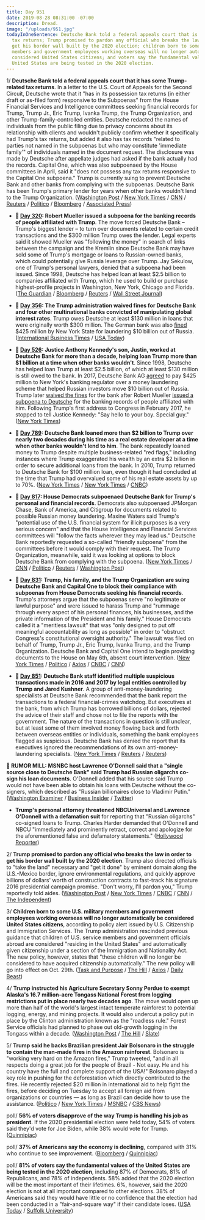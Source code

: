 ```yaml
---
title: Day 951
date: 2019-08-28 08:31:00 -07:00
description: Dread.
image: "/uploads/951.jpg"
todayInOneSentence: Deutsche Bank told a federal appeals court that is has some Trump-related
  tax returns; Trump promised to pardon any official who breaks the law in order to
  get his border wall built by the 2020 election; children born to some U.S. military
  members and government employees working overseas will no longer automatically be
  considered United States citizens; and voters say the fundamental values of the
  United States are being tested in the 2020 election.
---
```


1/ **Deutsche Bank told a federal appeals court that it has some Trump-related tax returns**. In a letter to the U.S. Court of Appeals for the Second Circuit, Deutsche wrote that it "has in its possession tax returns (in either draft or as-filed form) responsive to the Subpoenas" from the House Financial Services and Intelligence committees seeking financial records for Trump, Trump Jr., Eric Trump, Ivanka Trump, the Trump Organization, and other Trump-family-controlled entities. Deutsche redacted the names of individuals from the public filing due to privacy concerns about its relationship with clients and wouldn't publicly confirm whether it specifically had Trump's tax returns, but added it also has tax records "related to parties not named in the subpoenas but who may constitute 'immediate family'" of individuals named in the document request. The disclosure was made by Deutsche after appellate judges had asked if the bank actually had the records. Capital One, which was also subpoenaed by the House committees in April, said it "does not possess any tax returns responsive to the Capital One subpoena." Trump is currently suing to prevent Deutsche Bank and other banks from complying with the subpoenas. Deutsche Bank has been Trump's primary lender for years when other banks wouldn't lend to the Trump Organization. ([Washington Post](https://www.washingtonpost.com/local/legal-issues/trumps-bank-has-tax-records-congress-is-seeking-in-subpoenas-targeting-the-presidents-finances/2019/08/27/1f2533a4-c8f3-11e9-a4f3-c081a126de70_story.html) / [New York Times](https://www.nytimes.com/2019/08/27/business/trump-tax-returns-deutsche-bank.html) / [CNN](https://www.cnn.com/2019/08/27/politics/trump-taxes-capital-one-deutsche-bank/index.html) / [Reuters](https://www.reuters.com/article/us-usa-trump-banks-idUSKCN1VH2BE) / [Politico](https://www.politico.com/story/2019/08/27/deutsche-bank-trump-tax-returns-1476570) / [Bloomberg](https://www.bloomberg.com/news/articles/2019-08-27/deutsche-bank-says-it-has-tax-returns-in-response-to-subpoena) / [Associated Press](https://www.apnews.com/7e5107a81256421faa0934653f31d855))

* **📌 [Day 320](https://whatthefuckjusthappenedtoday.com/2017/12/05/day-320/#1-robert-mueller-issued-a-subpoena-f): Robert Mueller issued a subpoena for the banking records of people affiliated with Trump**. The move forced Deutsche Bank – Trump's biggest lender – to turn over documents related to certain credit transactions and the $300 million Trump owes the lender. Legal experts said it showed Mueller was "following the money" in search of links between the campaign and the Kremlin since Deutsche Bank may have sold some of Trump's mortgage or loans to Russian-owned banks, which could potentially give Russia leverage over Trump. Jay Sekulow, one of Trump's personal lawyers, denied that a subpoena had been issued. Since 1998, Deutsche has helped loan at least $2.5 billion to companies affiliated with Trump, which he used to build or purchase highest-profile projects in Washington, New York, Chicago and Florida. ([The Guardian](https://www.theguardian.com/us-news/2017/dec/05/donald-trump-bank-records-handed-over-robert-mueller) / [Bloomberg](https://www.bloomberg.com/news/articles/2017-12-05/deutsche-bank-is-said-to-have-received-subpoena-on-client-trump) / [Reuters](https://www.reuters.com/article/us-usa-trump-deutsche-bank/deutsche-bank-gets-subpoena-from-mueller-on-trump-accounts-source-idUSKBN1DZ0XN) / [Wall Street Journal](https://www.wsj.com/articles/trumps-deutsche-bank-records-subpoenaed-by-mueller-1512480154))

* **📌 [Day 356](https://whatthefuckjusthappenedtoday.com/2018/01/10/day-356/#6-the-trump-administration-waived-fi): The Trump administration waived fines for Deutsche Bank and four other multinational banks convicted of manipulating global interest rates**. Trump owes Deutsche at least $130 million in loans that were originally worth $300 million. The German bank was also [fined](https://whatthefuckjusthappenedtoday.com/2017/01/31/Day-12/) $425 million by New York State for laundering $10 billion out of Russia. ([International Business Times](http://www.ibtimes.com/political-capital/trump-administration-waives-punishment-convicted-banks-including-deutsche-which) / [USA Today](https://www.usatoday.com/story/news/politics/2018/01/10/convicted-bank-reprieves/1023062001/))

* **📌 [Day 526](https://whatthefuckjusthappenedtoday.com/2018/06/29/day-526/#4-justice-anthony-kennedys-son-justi): Justice Anthony Kennedy's son, Justin, worked at Deutsche Bank for more than a decade, helping loan Trump more than $1 billion at a time when other banks wouldn't**. Since 1998, Deutsche has helped loan Trump at least $2.5 billion, of which at least $130 million is still owed to the bank. In 2017, Deutsche Bank AG [agreed](https://whatthefuckjusthappenedtoday.com/2017/01/31/Day-12/#6-deutsche-bank-ag-agreed-to-pay-425) to pay $425 million to New York's banking regulator over a money laundering scheme that helped Russian investors move $10 billion out of Russia. Trump later [waived the fines](https://whatthefuckjusthappenedtoday.com/2018/01/10/day-356/#6-the-trump-administration-waived-fi) for the bank after Robert Mueller [issued a subpoena to Deutsche](https://whatthefuckjusthappenedtoday.com/2017/12/05/day-320/#1-robert-mueller-issued-a-subpoena-f) for the banking records of people affiliated with him. Following Trump's first address to Congress in February 2017, he stopped to tell Justice Kennedy: "Say hello to your boy. Special guy." ([New York Times](https://www.nytimes.com/2018/06/28/us/politics/trump-anthony-kennedy-retirement.html))

* **📌 [Day 789](https://whatthefuckjusthappenedtoday.com/2019/03/19/day-789/#2-deutsche-bank-loaned-more-than-2-b): Deutsche Bank loaned more than $2 billion to Trump over nearly two decades during his time as a real estate developer at a time when other banks wouldn't lend to him**. The bank repeatedly loaned money to Trump despite multiple business-related "red flags," including instances where Trump exaggerated his wealth by an extra $2 billion in order to secure additional loans from the bank. In 2010, Trump returned to Deutsche Bank for $100 million loan, even though it had concluded at the time that Trump had overvalued some of his real estate assets by up to 70%. ([New York Times](https://www.nytimes.com/2019/03/18/business/trump-deutsche-bank.html) / [New York Times](https://www.nytimes.com/2019/03/18/business/deutsche-bank-donald-trump.html) / [CNBC](https://www.cnbc.com/2019/03/19/deutsche-bank-loaned-2-billion-to-donald-trump-over-two-decades-nyt.html))

* **📌 [Day 817](https://whatthefuckjusthappenedtoday.com/2019/04/16/day-817/#1-house-democrats-subpoenaed-deutsch): House Democrats subpoenaed Deutsche Bank for Trump's personal and financial records**. Democrats also subpoenaed JPMorgan Chase, Bank of America, and Citigroup for documents related to possible Russian money laundering. Maxine Waters said Trump's "potential use of the U.S. financial system for illicit purposes is a very serious concern" and that the House Intelligence and Financial Services committees will "follow the facts wherever they may lead us." Deutsche Bank reportedly requested a so-called "friendly subpoena" from the committees before it would comply with their request. The Trump Organization, meanwhile, said it was looking at options to block Deutsche Bank from complying with the subpoena. ([New York Times](https://www.nytimes.com/2019/04/15/business/deutsche-bank-trump-finances-congress.html) / [CNN](https://www.cnn.com/2019/04/15/politics/deutsche-bank-subpoena/index.html) / [Politico](https://www.politico.com/story/2019/04/15/democrats-subpoena-deutsche-bank-1277199) / [Reuters](https://www.reuters.com/article/us-usa-trump-russia-banks-idUSKCN1RR2FW) / [Washington Post](https://www.washingtonpost.com/world/national-security/house-democrats-subpoena-deutsche-bank-other-financial-institutions-tied-to-trump/2019/04/15/00d0042e-5fee-11e9-9ff2-abc984dc9eec_story.html))

* **📌 [Day 831](https://whatthefuckjusthappenedtoday.com/2019/04/30/day-831/#4-trump-his-family-and-the-trump-org): Trump, his family, and the Trump Organization are suing Deutsche Bank and Capital One to block their compliance with subpoenas from House Democrats seeking his financial records**. Trump's attorneys argue that the subpoenas serve "no legitimate or lawful purpose" and were issued to harass Trump and "rummage through every aspect of his personal finances, his businesses, and the private information of the President and his family." House Democrats called it a "meritless lawsuit" that was "only designed to put off meaningful accountability as long as possible" in order to "obstruct Congress's constitutional oversight authority." The lawsuit was filed on behalf of Trump, Trump Jr., Eric Trump, Ivanka Trump, and the Trump Organization. Deutsche Bank and Capital One intend to begin providing documents to the House on May 6th, absent court intervention. ([New York Times](https://www.nytimes.com/2019/04/29/us/politics/trump-lawsuit-deutsche-bank.html) / [Politico](https://www.politico.com/story/2019/04/29/trump-sues-deutsche-bank-capitol-one-1292575) / [Axios](https://www.axios.com/trump-suing-deutsche-bank-over-congress-subpoena-b43659ce-dead-4a73-9e2f-9e7a7d34eb8a.html) / [CNBC](https://www.cnbc.com/2019/04/30/donald-trump-files-lawsuit-against-deutsche-bank-and-capital-one.html) / [CNN](https://www.cnn.com/2019/04/29/politics/trump-lawsuit-capital-one/index.html))

* **📌 [Day 851](https://whatthefuckjusthappenedtoday.com/2019/05/20/day-851/#1-deutsche-bank-staff-identified-mul): Deutsche Bank staff identified multiple suspicious transactions made in 2016 and 2017 by legal entities controlled by Trump and Jared Kushner**. A group of anti-money-laundering specialists at Deutsche Bank recommended that the bank report the transactions to a federal financial-crimes watchdog. But executives at the bank, from which Trump has borrowed billions of dollars, rejected the advice of their staff and chose not to file the reports with the government. The nature of the transactions in question is still unclear, but at least some of them involved money flowing back and forth between overseas entities or individuals, something the bank employees flagged as suspicious. Deutsche Bank has denied the report that its executives ignored the recommendations of its own anti-money-laundering specialists. ([New York Times](https://www.nytimes.com/2019/05/19/business/deutsche-bank-trump-kushner.html) / [Reuters](https://www.reuters.com/article/us-usa-trump-deutsche-bank-idUSKCN1SP0PB) / [Reuters](https://www.reuters.com/article/us-usa-trump-deutsche-bank-report-idUSKCN1SQ0F8))

**🚨 RUMOR MILL: MSNBC host Lawrence O'Donnell said that a "single source close to Deutsche Bank" said Trump had Russian oligarchs co-sign his loan documents**. O'Donnell added that his source said Trump would not have been able to obtain his loans with Deutsche without the co-signers, which described as "Russian billionaires close to Vladimir Putin." ([Washington Examiner](https://www.washingtonexaminer.com/news/lawrence-odonnell-source-says-russian-oligarchs-co-signed-trumps-deutsche-bank-loans) / [Business Insider](https://www.businessinsider.com/msnbc-host-claim-trump-deutsche-bank-loans-russians-2019-8) / [Twitter](https://twitter.com/lawrence/status/1166529030352510976?s=21))

* **Trump's personal attorney threatened NBCUniversal and Lawrence O'Donnell with a defamation suit** for reporting that "Russian oligarchs" co-signed loans to Trump. Charles Harder demanded that O'Donnell and NBCU "immediately and prominently retract, correct and apologize for the aforementioned false and defamatory statements." ([Hollywood Reporter](https://www.hollywoodreporter.com/thr-esq/donald-trump-sends-legal-demand-comment-msnbcs-lawrence-o-donnell-1235171))

2/ **Trump promised to pardon any official who breaks the law in order to get his border wall built by the 2020 election**. Trump also directed officials to "take the land" necessary and "get it done" by eminent domain along the U.S.-Mexico border, ignore environmental regulations, and quickly approve billions of dollars' worth of construction contracts to fast-track his signature 2016 presidential campaign promise. "Don't worry, I'll pardon you," Trump reportedly told aides. ([Washington Post](https://www.washingtonpost.com/immigration/take-the-land-president-trump-wants-a-border-wall-he-wants-it-black-and-he-wants-it-by-election-day/2019/08/27/37b80018-c821-11e9-a4f3-c081a126de70_story.html?noredirect=on) / [New York Times](https://www.nytimes.com/2019/08/28/us/politics/trump-border-wall.html) / [CNBC](https://www.cnbc.com/2019/08/28/trump-promised-pardons-to-get-border-wall-built-before-election-report.html) / [CNN](https://www.cnn.com/2019/08/28/politics/trump-border-wall-election-day/) / [The Independent](https://www.independent.co.uk/news/world/americas/us-politics/trump-news-live-tweets-today-tax-returns-deutsche-bank-mexico-wall-storm-dorian-a9081566.html#post-1172287259))

3/ **Children born to some U.S. military members and government employees working overseas will no longer automatically be considered United States citizens**, according to policy alert issued by U.S. Citizenship and Immigration Services. The Trump administration rescinded previous guidance that children of U.S. service members and government officials abroad are considered "residing in the United States" and automatically given citizenship under a section of the Immigration and Nationality Act. The new policy, however, states that "these children will no longer be considered to have acquired citizenship automatically." The new policy will go into effect on Oct. 29th. ([Task and Purpose](https://taskandpurpose.com/military-children-born-abroad-citizenship) / [The Hill](https://thehill.com/homenews/administration/459190-trump-officials-say-children-of-us-service-members-overseas-will-not) / [Axios](https://www.axios.com/citizenship-immigration-trump-uscis-dhs-1ccec980-190a-405f-97cd-70b4eacc8481.html) / [Daily Beast](https://www.thedailybeast.com/trump-admin-wants-to-limit-us-citizenship-for-kids-born-abroad-6))

4/ **Trump instructed his Agriculture Secretary Sonny Perdue to exempt Alaska's 16.7 million-acre Tongass National Forest from logging restrictions put in place nearly two decades ago**. The move would open up more than half of the world's largest intact temperate rainforest to potential logging, energy, and mining projects. It would also undercut a policy put in place by the Clinton administration known as the "roadless rule." Forest Service officials had planned to phase out old-growth logging in the Tongass within a decade. ([Washington Post](https://www.washingtonpost.com/climate-environment/trump-pushes-to-allow-new-logging-in-alaskas-tongass-national-forest/2019/08/27/b4ca78d6-c832-11e9-be05-f76ac4ec618c_story.html) / [The Hill](https://thehill.com/policy/energy-environment/459070-trump-moves-to-permit-new-logging-in-alaskas-tongass-national) / [Slate](https://slate.com/news-and-politics/2019/08/trump-open-alaskas-tongass-national-forest-worlds-largest-remaining-temperate-rainforest-logging-mining.html))

5/ **Trump said he backs Brazilian president Jair Bolsonaro in the struggle to contain the man-made fires in the Amazon rainforest**. Bolsonaro is "working very hard on the Amazon fires," Trump tweeted, "and in all respects doing a great job for the people of Brazil - Not easy. He and his country have the full and complete support of the USA!" Bolsonaro played a key role in pushing for the deforestation which directly contributed to the fires. He recently rejected $20 million in international aid to help fight the fires, before deciding on Tuesday to accept all foreign aid from organizations or countries — as long as Brazil can decide how to use the assistance. ([Politico](https://www.politico.com/story/2019/08/27/president-trump-twitter-brazil-jair-bolsonaro-amazon-rainforest-wildfires-1476072) / [New York Times](https://www.nytimes.com/2019/08/27/world/americas/brazil-amazon-aid.html) / [MSNBC](https://www.msnbc.com/all-in/watch/fires-in-amazon-rainforest-are-rooted-in-deforestation-pushed-by-brazil-s-president-jair-bolsonaro-67217989604) / [CBS News](https://www.cbsnews.com/news/amazon-wildfires-brazil-spurns-20-million-aid-offer-from-g-7-nations-today-2019-08-27/))

poll/ **56% of voters disapprove of the way Trump is handling his job as president**. If the 2020 presidential election were held today, 54% of voters said they'd vote for Joe Biden, while 38% would vote for Trump. ([Quinnipiac](https://poll.qu.edu/national/release-detail?ReleaseID=3638))

poll/ **37% of Americans say the economy is declining**, compared with 31% who continue to see improvement. ([Bloomberg](https://www.bloomberg.com/news/articles/2019-08-28/trump-increasingly-blamed-by-voters-for-declining-economy?srnd=politics-vp) / [Quinnipiac](https://poll.qu.edu/national/release-detail?ReleaseID=3638))

poll/ **81% of voters say the fundamental values of the United States are being tested in the 2020 election**, including 87% of Democrats, 81% of Republicans, and 78% of independents. 58% added that the 2020 election will be the most important of their lifetimes. 6%, however, said the 2020 election is not at all important compared to other elections. 38% of Americans said they would have little or no confidence that the election had been conducted in a "fair-and-square way" if their candidate loses. ([USA Today](https://www.usatoday.com/story/news/politics/elections/2019/08/28/2020-biden-leads-democrats-voters-dread-election/2120726001/) / [Suffolk University](https://www.suffolk.edu/news-features/news/2019/08/27/20/55/poll-warren-running-2nd-to-biden-who-continues-to-dominate))
